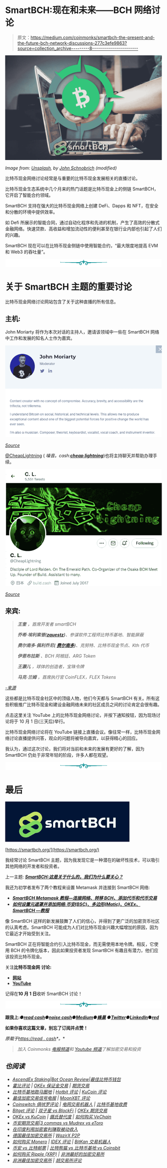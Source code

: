 # SmartBCH:现在和未来——BCH 网络讨论

> 原文：<https://medium.com/coinmonks/smartbch-the-present-and-the-future-bch-network-discussions-277c3efe9863?source=collection_archive---------8----------------------->

![](img/f1b3bac74494b280a4448c4271c2a8c9.png)

*Image from:* [*Unsplash*](https://unsplash.com/photos/FlPc9_VocJ4)*, by* [*John Schnobrich*](https://unsplash.com/@johnschno) *(modified)*

比特币现金网络讨论经常是与重要的比特币现金发展相关的直播讨论。

比特币现金生态系统中几个月来的热门话题是比特币现金上的侧链 SmartBCH，它开启了智能合约领域。

SmartBCH 支持在强大的比特币现金网络上创建 DeFi、Dapps 和 NFT，在安全和分散的环境中提供效率。

如 Defi 所展示的智能合同，通过自动化程序和先进的机制，产生了高效的分散式金融网络。快速贷款、高收益和增加流动性的便利甚至在银行业内部也引起了人们的兴趣。

SmartBCH 现在可以在比特币现金侧链中使用智能合约，“最大限度地提高 EVM 和 Web3 的吞吐量”。

![](img/f45130952a53784172d47cb34123d59a.png)

# 关于 SmartBCH 主题的重要讨论

比特币现金网络讨论网站包含了关于这种直播的所有信息。

## 主机:

John Moriarty 将作为本次对话的主持人，邀请该领域中一些在 SmartBCH 网络中工作和发展的知名人士作为嘉宾。

![](img/fe3af8d5ee453b3d4113a75a4a1a4e78.png)

[*Source*](https://bitcoincashnetworkdiscussions.org/)

[@CheapLightning](https://read.cash/@CheapLightning) ( *噪音。cash:*[***cheap lightning***](https://noise.cash/u/CheapLightning))也将主持聊天并帮助办理手续。

![](img/dcd342108da116bf96c66addc795ef2b.png)

[*Source*](https://twitter.com/CheapLightning)

## 来宾:

> ***王奎*** *，首席开发者 smartBCH*
> 
> ***乔希·埃利索普(***[***zquestz***](https://noise.cash/u/zquestz)***)****、参谋软件工程师比特币基地、智能屏蔽*
> 
> ***费尔南多·佩利乔尼(*** [***费尔南多***](https://noise.cash/u/Fernando)***)****、克努特、比特币现金节点、Kth 代币*
> 
> ***伊恩布拉斯*** *、BCH 阿根廷、ARG Token*
> 
> ***王灏儿*** *，球体的创造者，宝珠令牌*
> 
> ***马克·兰姆*** *，首席执行官 CoinFLEX，FLEX Tokens*

[*-来源*](https://bitcoincashnetworkdiscussions.org/#tab-1-content)

这些都是比特币现金社区中的顶级人物，他们今天都与 SmartBCH 有关。所有这些积极推广比特币现金和建设金融网络未来的社区成员之间的讨论肯定会很有趣。

点击这里关注 YouTube 上的比特币现金网络讨论，并按下通知按钮，因为现场讨论将于 10 月 1 日(三天后)举行。

比特币现金网络讨论将在 YouTube 链接上直播会议。像往常一样，比特币现金网络讨论直播提供问答，观众的问题将被导向嘉宾，以获得精心的回应。

我认为，通过这次讨论，我们将对当前和未来的发展有更好的了解，因为 SmartBCH 仍处于非常年轻的阶段，许多人都在观望。

![](img/f45130952a53784172d47cb34123d59a.png)

# 最后

![](img/4aa33d8ea1f59d9814159663907a667a.png)

[https://smartbch.org/](https://smartbch.org/)

我经常讨论 SmartBCH 主题，因为我发现它是一种潜在的破坏性技术，可以吸引其他网络的开发者和投资者。

上一主题: [***SmartBCH:这是关于什么的，我们为什么要关心？***](https://read.cash/@Pantera/smartbch-what-is-this-about-and-why-we-should-care-5688867f)

我还为初学者发布了两个教程来设置 Metamask 并连接到 SmartBCH 网络:

*   [***SmartBCH Metamask 教程—连接网络、转移 BCH、添加代币和代币交易***](https://read.cash/@Pantera/smartbch-metamask-tutorial-connect-to-network-transfer-bch-add-tokens-and-trade-on-dexs-601f4b17)
*   [***如何设置元遮罩并添加网络:币安(BSC)、多边形(Matic)、OKEx、SmartBCH —教程***](https://read.cash/@Pantera/how-to-set-up-metamask-and-add-networks-binance-bsc-polygon-matic-okex-smartbch-tutorial-7265e1c4)

像 SmartBCH 这样的新发展鼓舞了人们的信心，并得到了更广泛的加密货币社区的认真考虑。SmartBCH 可能成为人们对比特币现金兴趣大幅增加的原因，因为它最近才开始受到关注。

SmartBCH 正在将智能合约引入比特币现金，而无需使用本地令牌。相反，它使用 BCH 的令牌化版本，因此如果投资者发现 SmartBCH 有趣且有潜力，他们应该投资比特币现金。

关注**比特币现金网** **讨论:**

*   [**网站**](https://bitcoincashnetworkdiscussions.org/)
*   [**YouTube**](https://www.youtube.com/channel/UCmyoHmbSsChInLzZ9S5aAAw)

记得在**10 月 1 日**收听 SmartBCH 讨论！

![](img/f45130952a53784172d47cb34123d59a.png)

**跟我上:***●*[***read cash***](https://read.cash/@Pantera)*●*[***noise cash***](https://noise.cash/u/Pantera99)*●*[***Medium***](/@panterabch)*●*[***蜂巢***](https://hive.blog/@pantera1) ***●*[***Twitter***](https://twitter.com/Panterabch)*●*[***LinkedIn***](https://www.linkedin.com/in/panterabch/)**●*[***red***](https://www.reddit.com/user/PanteraBCH)***

****如果你喜欢这篇文章，别忘了订阅并点赞！****

**原载于*[*https://read . cash*](https://read.cash/@Pantera/smartbch-the-present-and-the-future-bch-network-discussions-785d4ae0)*。**

> *加入 Coinmonks [电报频道](https://t.me/coincodecap)和 [Youtube 频道](https://www.youtube.com/c/coinmonks/videos)了解加密交易和投资*

## *也阅读*

*   *[AscendEx Staking](https://blog.coincodecap.com/ascendex-staking)|[Bot Ocean Review](https://blog.coincodecap.com/bot-ocean-review)|[最佳比特币钱包](https://blog.coincodecap.com/bitcoin-wallets-india)*
*   *[霍比评论](https://blog.coincodecap.com/huobi-review) | [OKEx 保证金交易](https://blog.coincodecap.com/okex-margin-trading) | [期货交易](https://blog.coincodecap.com/futures-trading)*
*   *[比特币基地跑马圈地](https://blog.coincodecap.com/coinbase-staking) | [Hotbit 评论](/coinmonks/hotbit-review-cd5bec41dafb) | [KuCoin 评论](https://blog.coincodecap.com/kucoin-review)*
*   *[最佳加密交易信号电报](/coinmonks/best-crypto-signals-telegram-5785cdbc4b2b) | [MoonXBT 评论](/coinmonks/moonxbt-review-6e4ab26d037)*
*   *[Coinswitch 俱吠罗评论](/coinmonks/coinswitch-kuber-review-1a8dc5c7a739) | [电网交易机器人](https://blog.coincodecap.com/grid-trading) | [比特币基地收费](/coinmonks/coinbase-fees-831e77d4f2c5)*
*   *[Bitget 评论](https://blog.coincodecap.com/bitget-review) | [双子星 vs BlockFi](https://blog.coincodecap.com/gemini-vs-blockfi) | [OKEx 期货交易](https://blog.coincodecap.com/okex-futures-trading)*
*   *[OKEx vs KuCoin](https://blog.coincodecap.com/okex-kucoin) | [摄氏替代度](https://blog.coincodecap.com/celsius-alternatives) | [如何购买 VeChain](https://blog.coincodecap.com/buy-vechain)*
*   *[币安期货交易](https://blog.coincodecap.com/binance-futures-trading)|[3 commas vs Mudrex vs eToro](https://blog.coincodecap.com/mudrex-3commas-etoro)*
*   *[在印度利用加密套利赚取被动收入](https://blog.coincodecap.com/crypto-arbitrage-in-india)*
*   *[德国最佳加密交易所](https://blog.coincodecap.com/crypto-exchanges-in-germany) | [WazirX P2P](https://blog.coincodecap.com/wazirx-p2p)*
*   *[如何购买 Monero](https://blog.coincodecap.com/buy-monero) | [IDEX 评论](https://blog.coincodecap.com/idex-review) | [BitKan 交易机器人](https://blog.coincodecap.com/bitkan-trading-bot)*
*   *[币安 vs 比特邮票](https://blog.coincodecap.com/binance-vs-bitstamp) | [比特熊猫 vs 比特币基地 vs Coinsbit](https://blog.coincodecap.com/bitpanda-coinbase-coinsbit)*
*   *[如何购买 Ripple (XRP)](https://blog.coincodecap.com/buy-ripple-india) | [非洲最好的加密交易所](https://blog.coincodecap.com/crypto-exchange-africa)*
*   *[非洲最佳加密交易所](https://blog.coincodecap.com/crypto-exchange-africa) | [胡交易所评论](https://blog.coincodecap.com/hoo-exchange-review)*